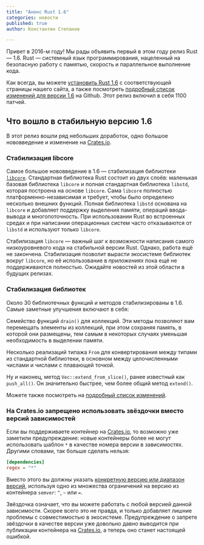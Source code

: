 ```yaml
---
title: "Анонс Rust 1.6"
categories: новости
published: true
author: Константин Степанов

---
```


Привет в 2016-м году! Мы рады объявить первый в этом году релиз Rust — 1.6.
Rust — системный язык программирования, нацеленный на безопасную
работу с памятью, скорость и параллельное выполнение кода.

Как всегда, вы можете [установить Rust 1.6][1] с соответствующей страницы
нашего сайта, а также посмотреть [подробный список изменений для версии 1.6][2]
на Github. Этот релиз включил в себя 1100 патчей.

## Что вошло в стабильную версию 1.6

В этот релиз вошли ряд небольших доработок, одно большое нововведение и
изменение на [Crates.io](https://crates.io).

### Стабилизация libcore

Самое большое нововведение в 1.6 — стабилизация библиотеки [`libcore`][3].
Стандартная библиотека Rust состоит из двух слоёв: маленькая базовая
библиотека `libcore` и полная стандартная библиотека `libstd`, которая
построена на основе `libcore`. Сама `libcore` полностью платформенно-независимая
и требует, чтобы было определено несколько внешних функций.
Полная библиотека `libstd` основана на `libcore` и добавляет
поддержку выделения памяти, операций ввода-вывода и многопоточность.
При использовании Rust во встроенных средах и при написании операционных
систем часто отказываются от `libstd` и используют только `libcore`.

Стабилизация `libcore` — важный шаг к возможности написания самого
низкоуровневого кода на стабильной версии Rust. Однако, работа ещё не закончена.
Стабилизация позволит вырасти экосистеме библиотек вокруг `libcore`,
но её использование в *приложениях* пока ещё не поддерживаются полностью.
Ожидайте новостей из этой области в будущих релизах.

### Стабилизация библиотек

Около 30 библиотечных функций и методов стабилизированы в 1.6.
Самые заметные улучшения включают в себя:

Семейство функций `drain()` для коллекций. Эти методы позволяют вам
перемещать элементы из коллекций, при этом сохраняя память, в которой
они размещены, тем самым в некоторых случаях уменьшая необходимость в выделении памяти.

Несколько реализаций типажа `From` для конвертирования между типами
из стандартной библиотеки, в основном между целочисленными числами
и числами с плавающей точкой.

Ну и наконец, метод `Vec::extend_from_slice()`, ранее известный как `push_all()`.
Он значительно быстрее, чем более общий метод `extend()`.

Можете также посмотреть на [подробный список изменений][2].

### На Crates.io запрещено использовать звёздочки вместо версий зависимостей

Если вы поддерживаете контейнер на [Crates.io](https://crates.io), то возможно
уже заметили предупреждение: новые контейнеры более не могут использовать
шаблон `*` в качестве номера версии в зависимостях. Другими словами, так больше
сделать нельзя:

```toml
[dependencies]
regex = "*"
```

Вместо этого вы должны указать [конкретную версию или диапазон версий][4],
используя одно из множества ограничений на версию из контейнера `semver`:
`^`, `~` или `=`.

Звёздочка означает, что вы можете работать с любой версией
данной зависимости. Скорее всего это не правда, и только добавляет лишние
проблемы с совместимостью в экосистеме. Предупреждение о запрете звёздочки в качестве версии уже
довольно давно выводится при публикации контейнера на [Crates.io](https://crates.io), а теперь
оно станет настоящей ошибкой.

[1]: http://www.rust-lang.org/install.html
[2]: https://github.com/rust-lang/rust/blob/stable/RELEASES.md#version-160-2016-01-21
[3]: http://doc.rust-lang.org/nightly/core/
[4]: http://doc.crates.io/crates-io.html#using-cratesio-based-crates
